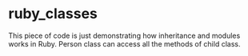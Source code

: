 # ruby_classes
This piece of code is just demonstrating how inheritance and modules works in Ruby. 
Person class can access all the methods of child class. 